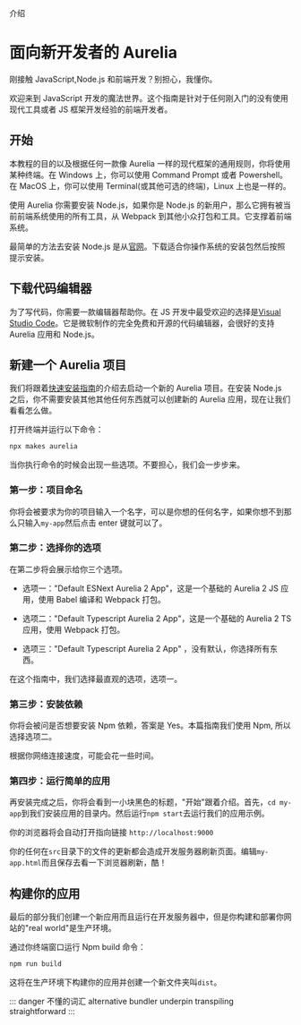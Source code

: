 介绍

# 面向新开发者的 Aurelia

刚接触 JavaScript,Node.js 和前端开发？别担心，我懂你。

欢迎来到 JavaScript 开发的魔法世界。这个指南是针对于任何刚入门的没有使用现代工具或者 JS 框架开发经验的前端开发者。

## 开始

本教程的目的以及根据任何一款像 Aurelia 一样的现代框架的通用规则，你将使用某种终端。在 Windows 上，你可以使用 Command Prompt 或者 Powershell。在 MacOS 上，你可以使用 Terminal(或其他可选的终端)，Linux 上也是一样的。

使用 Aurelia 你需要安装 Node.js，如果你是 Node.js 的新用户，那么它拥有被当前前端系统使用的所有工具，从 Webpack 到其他小众打包和工具。它支撑着前端系统。

最简单的方法去安装 Node.js 是从[官网](https://nodejs.org/en/download/)。下载适合你操作系统的安装包然后按照提示安装。

## 下载代码编辑器

为了写代码，你需要一款编辑器帮助你。在 JS 开发中最受欢迎的选择是[Visual Studio Code](https://code.visualstudio.com/)。它是微软制作的完全免费和开源的代码编辑器，会很好的支持 Aurelia 应用和 Node.js。

## 新建一个 Aurelia 项目

我们将跟着[快速安装指南](./_02_quickStart.md)的介绍去启动一个新的 Aurelia 项目。在安装 Node.js 之后，你不需要安装其他其他任何东西就可以创建新的 Aurelia 应用，现在让我们看看怎么做。

打开终端并运行以下命令：

```cmd
npx makes aurelia
```

当你执行命令的时候会出现一些选项。不要担心，我们会一步步来。

### 第一步：项目命名

你将会被要求为你的项目输入一个名字，可以是你想的任何名字，如果你想不到那么只输入`my-app`然后点击 enter 键就可以了。

### 第二步：选择你的选项

在第二步将会展示给你三个选项。

-   选项一："Default ESNext Aurelia 2 App"，这是一个基础的 Aurelia 2 JS 应用，使用 Babel 编译和 Webpack 打包。

-   选项二："Default Typescript Aurelia 2 App"，这是一个基础的 Aurelia 2 TS 应用，使用 Webpack 打包。

-   选项三："Default Typescript Aurelia 2 App" ，没有默认，你选择所有东西。

在这个指南中，我们选择最直观的选项，选项一。

### 第三步：安装依赖

你将会被问是否想要安装 Npm 依赖，答案是 Yes。本篇指南我们使用 Npm, 所以选择选项二。

根据你网络连接速度，可能会花一些时间。

### 第四步：运行简单的应用

再安装完成之后，你将会看到一小块黑色的标题，"开始"跟着介绍。首先，`cd my-app`到我们安装应用的目录内。然后运行`npm start`去运行我们的应用示例。

你的浏览器将会自动打开指向链接 `http://localhost:9000`

你的任何在`src`目录下的文件的更新都会造成开发服务器刷新页面。编辑`my-app.html`而且保存去看一下浏览器刷新，酷！

## 构建你的应用

最后的部分我们创建一个新应用而且运行在开发服务器中，但是你构建和部署你网站的"real world"是生产环境。

通过你终端窗口运行 Npm build 命令：

```cmd
npm run build
```

这将在生产环境下构建你的应用并创建一个新文件夹叫`dist`。

::: danger 不懂的词汇
alternative
bundler
underpin
transpiling
straightforward
:::
